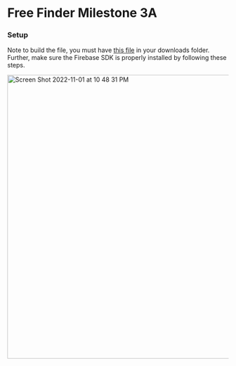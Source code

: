 # Free Finder Milestone 3A

### Setup
Note to build the file, you must have [this file](https://drive.google.com/file/d/1-k-jIW9Fjk6gHhQ-BMNcPTKg1eBymrRK/view?usp=sharing) in your downloads folder. Further, make sure the Firebase SDK is properly installed by following these steps.

 <img width="645" alt="Screen Shot 2022-11-01 at 10 48 31 PM" src="https://user-images.githubusercontent.com/67760788/199391222-e92317fd-1d9c-4c24-93ef-295c9445fbfe.png">
